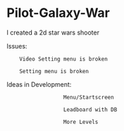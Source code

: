 # Pilot-Galaxy-War
I created a 2d star wars shooter

Issues: 

        Video Setting menu is broken

        Setting menu is broken
        
Ideas in Development: 

                      Menu/Startscreen

                      Leadboard with DB
                   
                      More Levels

